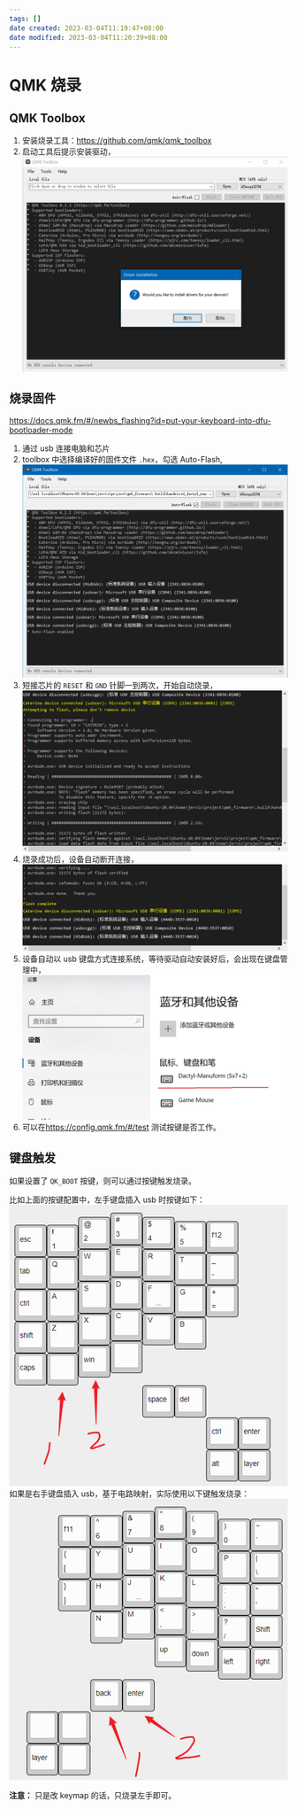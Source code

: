 ```yaml
---
tags: []
date created: 2023-03-04T11:19:47+08:00
date modified: 2023-03-04T11:20:39+08:00
---
```


# QMK 烧录

## QMK Toolbox

1. 安装烧录工具：<https://github.com/qmk/qmk_toolbox>
2. 启动工具后提示安装驱动，
![](../_assets/Pasted%20image%2020221212005851.png)

## 烧录固件

<https://docs.qmk.fm/#/newbs_flashing?id=put-your-keyboard-into-dfu-bootloader-mode>

1. 通过 usb 连接电脑和芯片
2. toolbox 中选择编译好的固件文件 `.hex`，勾选 Auto-Flash,
![](../_assets/Pasted%20image%2020221219150423.png)
3. 短接芯片的 `RESET` 和 `GND` 针脚一到两次，开始自动烧录，
![](../_assets/Pasted%20image%2020221219151052.png)
4. 烧录成功后，设备自动断开连接，
![](../_assets/Pasted%20image%2020221219151118.png)
5. 设备自动以 usb 键盘方式连接系统，等待驱动自动安装好后，会出现在键盘管理中，
![](../_assets/Pasted%20image%2020221219151010.png)
6. 可以在<https://config.qmk.fm/#/test> 测试按键是否工作。

## 键盘触发

如果设置了 `QK_BOOT` 按键，则可以通过按键触发烧录。

比如上面的按键配置中，左手键盘插入 usb 时按键如下：
![](../_assets/Pasted%20image%2020230111051503.png)
如果是右手键盘插入 usb，基于电路映射，实际使用以下键触发烧录：
![](../_assets/Pasted%20image%2020230111052038.png)

**注意：** 只是改 keymap 的话，只烧录左手即可。
